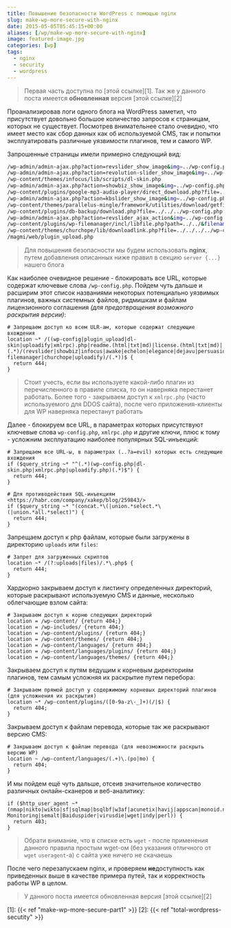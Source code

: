 ```yaml
---
title: Повышение безопасности WordPress с помощью nginx
slug: make-wp-more-secure-with-nginx
date: 2015-05-05T05:45:15+00:00
aliases: [/wp/make-wp-more-secure-with-nginx]
image: featured-image.jpg
categories: [wp]
tags:
  - nginx
  - security
  - wordpress
---
```


> Первая часть доступна по [этой ссылке][1]. Так же у данного поста имеется **обновленная** версия [этой ссылке][2]

Проанализировав логи одного блога на WordPress заметил, что присутствует довольно большое количество запросов к страницам, которых не существует. Посмотрев внимательнее стало очевидно, что имеет место как сбор данных как об используемой CMS, так и попытки эксплуатировать различные уязвимости плагинов, тем и самого WP.

<!--more-->

Запрошенные страницы имели примерно следующий вид:

```bash
/wp-admin/admin-ajax.php?action=revslider_show_image&img=../wp-config.php
/wp-admin/admin-ajax.php?action=revolution-slider_show_image&img=../wp-config.php
/wp-content/themes/infocus/lib/scripts/dl-skin.php
/wp-admin/admin-ajax.php?action=showbiz_show_image&img=../wp-config.php
/wp-content/plugins/google-mp3-audio-player/direct_download.php?file=../../../wp-config.php
/wp-admin/admin-ajax.php?action=kbslider_show_image&img=../wp-config.php
/wp-content/themes/parallelus-mingle/framework/utilities/download/getfile.php?file=../../../../../../wp-config.php
/wp-content/plugins/db-backup/download.php?file=../../../wp-config.php
/wp-admin/admin-ajax.php?action=revslider_ajax_action&img=../wp-config.php
/wp-content/plugins/wp-filemanager/incl/libfile.php?path=../../&filename=wp-config.php&action=download
/wp-content/themes/churchope/lib/downloadlink.php?file=../../../../wp-config.php
/magmi/web/plugin_upload.php
```

> Для повышения безопасности мы будем использовать **nginx**, путем добавления описанных ниже правил в секцию `server {...}` нашего блога

Как наиболее очевидное решение - блокировать все URL, которые содержат ключевые слова `/wp-config.php`. Пойдем чуть дальше и расширим этот список названиями некоторых потенциально уязвимых плагинов, важных системных файлов, ридмишкам и файлам лицензионного соглашения _(для предотвращения возможного раскрытия версии)_:

```nginx
# Запрещаем доступ ко всем ULR-ам, которые содержат следующие вхождения
location ~* /((wp-config|plugin_upload|dl-skin|uploadify|xmlrpc).php|readme.(html|txt|md)|license.(html|txt|md)|(.*)/(revslider|showbiz|infocus|awake|echelon|elegance|dejavu|persuasion|wp-filemanager|churchope|uploadify)/(.*))$ {
  return 444;
}
```

> Стоит учесть, если вы используете какой-либо плагин из перечисленного в правиле списка, то он наверняка перестанет работать. Более того - закрываем доступ к `xmlrpc.php` (часто используемого для DDOS сайта), после чего приложения-клиенты для WP наверняка перестанут работать

Далее - блокируем все URL, в параметрах которых присутствуют ключевые слова `wp-config.php`, `xmlrpc.php` и другие ключи, плюс к тому - усложним эксплуатацию наиболее популярных SQL-инъекций:

```nginx
# Запрещаем все URL-ы, в параметрах (..?a=evil) которых есть следующие вхождения
if ($query_string ~* "^(.*)(wp-config.php|dl-skin.php|xmlrpc.php|uploadify.php)(.*)$") {
  return 444;
}

# Для противодействия SQL-инъекциям <https://habr.com/company/xakep/blog/259843/>
if ($query_string ~* "(concat.*\(|union.*select.*\(|union.*all.*select)") {
  return 444;
}
```

Запрещаем доступ к php файлам, которые были загружены в директорию `uploads` или `files`:

```nginx
# Запрет для загруженных скриптов
location ~* /(?:uploads|files)/.*\.php$ {
  return 444;
}
```

Хардкорно закрываем доступ к листингу определенных директорий, которые раскрывают используемую CMS и данные, несколько облегчающие взлом сайта:

```nginx
# Закрываем доступ к корню следующих директорий
location = /wp-content/ {return 404;}
location = /wp-includes/ {return 404;}
location = /wp-content/plugins/ {return 404;}
location = /wp-content/themes/ {return 404;}
location = /wp-content/languages/ {return 404;}
location = /wp-content/languages/plugins/ {return 404;}
location = /wp-content/languages/themes/ {return 404;}
```

Закрываем доступ к путям ведущим к корневым директориям плагинов, тем самым усложняя их раскрытие путем перебора:

```nginx
# Закрываем прямой доступ у содержимому корневых директорий плагинов (для усложнения их раскрытия)
location ~* /wp-content/plugins/([0-9a-z\-_]+)(/|$) {
  return 404;
}
```

Закрываем доступ к файлам перевода, которые так же раскрывают версию CMS:

```nginx
# Закрываем доступ к файлам перевода (для невозможности раскрыть версию WP)
location ~ /wp-content/languages/(.+)\.(po|mo) {
  return 404;
}
```

И мы пойдем ещё чуть дальше, отсеив значительное количество различных онлайн-сканеров и веб-аналитику:

```nginx
if ($http_user_agent ~* (nmap|nikto|wikto|sf|sqlmap|bsqlbf|w3af|acunetix|havij|appscan|monoid.nic.ru|Web-Monitoring|semalt|Baiduspider|virusdie|wget|indy|perl)) {
  return 403;
}
```

> Обрати внимание, что в списке есть `wget` - после применения данного правила простым wget-ом (без указания отличного от `wget` `useragent`-а) с сайта уже ничего не скачаешь

После чего перезапускаем nginx, и проверяем **не**доступность как приведенных выше в качестве примера путей, так и корректность работы WP в целом.

> У данного поста имеется обновленная версия [этой ссылке][2]

[1]: {{< ref "make-wp-more-secure-part1" >}}
[2]: {{< ref "total-wordpress-secutity" >}}
